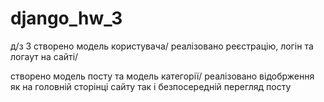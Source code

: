 # django_hw_3
д/з 3
створено модель користувача/
реалізовано реєстрацію, логін та логаут на сайті/

створено модель посту та модель категорії/
реалізовано відобрження як на головній сторінці сайту так і безпосередній перегляд посту
